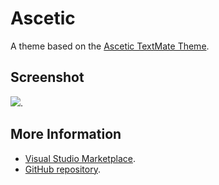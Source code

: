 # Ascetic

A theme based on the [Ascetic TextMate Theme](http://colorsublime.com/theme/Ascetic).


## Screenshot
![](https://raw.githubusercontent.com/gerane/VSCodeThemes/master/gerane.Theme-Ascetic/screenshot.PNG).


## More Information
* [Visual Studio Marketplace](https://marketplace.visualstudio.com/items/gerane.Theme-Ascetic).
* [GitHub repository](https://github.com/gerane/VSCodeThemes).